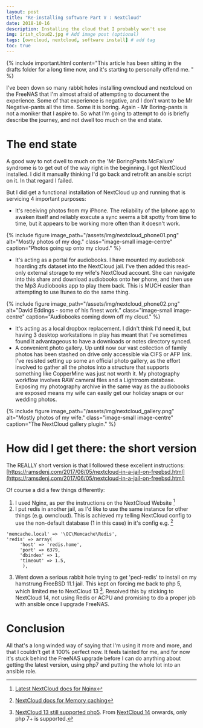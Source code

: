 ```yaml
---
layout: post
title: "Re-installing software Part V : NextCloud"
date: 2018-10-16
description: Installing the cloud that I probably won't use
img: irish_cloud2.jpg # Add image post (optional)
tags: [owncloud, nextcloud, software install] # add tag
toc: true
---
```


{% include important.html
    content="This article has been sitting in the drafts folder for a long time now, and it's starting to personally offend me. " %}


I've been down so many rabbit holes installing owncloud and nextcloud on the FreeNAS that I'm almost afraid of attempting to document the experience. Some of that experience is negative, and I don't want to be Mr Negative-pants all the time. Some it is boring. Again - Mr Boring-pants is not a moniker that I aspire to. So what I'm going to attempt to do is briefly describe the journey, and not dwell too much on the end state.

# The end state

A good way to not dwell to much on the 'Mr BoringPants McFailure' syndrome is to get out of the way right in the beginning. I got NextCloud installed. I did it manually thinking I'd go back and retrofit an ansible script on it. In that regard I failed.

But I did get a functional installation of NextCloud up and running that is servicing 4 important purposes:

- It's receiving photos from my iPhone. The reliability of the Iphone app to awaken itself and reliably execute a sync seems a bit spotty from time to time, but it appears to be working more often than it doesn't work.

{% include figure image_path="/assets/img/nextcloud_phone01.png" alt="Mostly photos of my dog." class="image-small image-centre" caption="Photos going up onto my cloud." %}

- It's acting as a portal for audiobooks. I have mounted my audiobook hoarding zfs dataset into the NextCloud jail. I've then added this read-only external storage to my wife's NextCloud account. She can navigate into this share and download audiobooks onto her phone, and then use the Mp3 Audiobooks app to play them back. This is MUCH easier than attempting to use Itunes to do the same thing.

{% include figure image_path="/assets/img/nextcloud_phone02.png" alt="David Eddings - some of his finest work." class="image-small image-centre" caption="Audiobooks coming down off my cloud." %}

- It's acting as a local dropbox replacement. I didn't think I'd need it, but having 3 desktop workstations in play has meant that I've sometimes found it advantageous to have a downloads or notes directory synced.
- A convenient photo gallery. Up until now our vast collection of family photos has been stashed on drive only accessible via CIFS or AFP link. I've resisted setting up some an official photo gallery, as the effort involved to gather all the photos into a structure that supports something like CopperMine was just not worth it. My photography workflow involves RAW cameral files and a Lightroom database. Exposing my photography archive in the same way as the audiobooks are exposed means my wife can easily get our holiday snaps or our wedding photos.

{% include figure image_path="/assets/img/nextcloud_gallery.png" alt="Mostly photos of my wife." class="image-small image-centre" caption="The NextCloud gallery plugin." %}

# How did I get there: the short version

The REALLY short version is that I followed these excellent instructions: [https://ramsdenj.com/2017/06/05/nextcloud-in-a-jail-on-freebsd.html](https://ramsdenj.com/2017/06/05/nextcloud-in-a-jail-on-freebsd.html)

Of course a did a few things differently:
1. I used Nginx, as per the instructions on the NextCloud Website [^1]
2. I put redis in another jail, as I'd like to use the same instance for other things (e.g. owncloud). This is achieved my telling NextCloud config to use the non-default database (1 in this case) in it's config e.g. [^2]
  ```
  'memcache.local' => '\OC\Memcache\Redis',
  'redis' => array(
       'host' => 'redis.home',
       'port' => 6379,
       'dbindex' => 1,
       'timeout' => 1.5,
        ),
  ```
3. Went down a serious rabbit hole trying to get 'pecl-redis' to install on my hamstrung FreeBSD 11.1 jail. This kept on forcing me back to php 5, which limited me to NextCloud 13 [^3]. Resolved this by sticking to NextCloud 14, not using Redis or ACPU and promising to do a proper job with ansible once I upgrade FreeNAS.

# Conclusion
All that's a long winded way of saying that I'm using it more and more, and that I couldn't get it 100% perfect now. It feels tainted for me, and for now it's stuck behind the FreeNAS upgrade before I can do anything about getting the latest version, using php7 and putting the whole lot into an ansible role.



[^1]: <a href="https://docs.nextcloud.com/server/stable/admin_manual/installation/nginx.html">Latest NextCloud docs for Nginx</a>
[^2]: <a href="https://docs.nextcloud.com/server/stable/admin_manual/configuration_server/caching_configuration.html#id2">NextCloud docs for Memory caching</a>
[^3]: <a href="https://docs.nextcloud.com/server/13/admin_manual/installation/system_requirements.html">NextCloud 13 still supported php5<a/>. From <a href="https://docs.nextcloud.com/server/14/admin_manual/installation/system_requirements.html">NextCloud 14</a> onwards, only php 7+ is supported.
